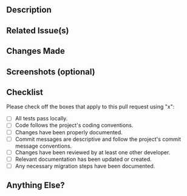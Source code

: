 ## Description
<!-- A clear and concise description of the feature. -->

## Related Issue(s)
<!-- List any related issues that the feature addresses or solves. -->

## Changes Made
<!-- Describe the changes made to implement the feature. -->

## Screenshots (optional)
<!-- Include any relevant screenshots or GIFs to demonstrate the feature. -->

## Checklist
Please check off the boxes that apply to this pull request using "x":
- [ ] All tests pass locally.
- [ ] Code follows the project's coding conventions.
- [ ] Changes have been properly documented.
- [ ] Commit messages are descriptive and follow the project's commit message conventions.
- [ ] Changes have been reviewed by at least one other developer.
- [ ] Relevant documentation has been updated or created.
- [ ] Any necessary migration steps have been documented.

## Anything Else?
<!-- Is there anything else that you would like to mention about these changes? For example, do they require any additional steps or documentation for future maintenance? -->
